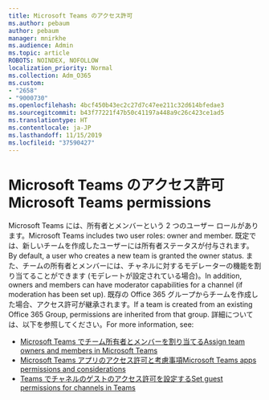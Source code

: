 ```yaml
---
title: Microsoft Teams のアクセス許可
ms.author: pebaum
author: pebaum
manager: mnirkhe
ms.audience: Admin
ms.topic: article
ROBOTS: NOINDEX, NOFOLLOW
localization_priority: Normal
ms.collection: Adm_O365
ms.custom:
- "2658"
- "9000730"
ms.openlocfilehash: 4bcf450b43ec2c27d7c47ee211c32d614bfedae3
ms.sourcegitcommit: b43f77221f47b50c41197a448a9c26c423ce1ad5
ms.translationtype: HT
ms.contentlocale: ja-JP
ms.lasthandoff: 11/15/2019
ms.locfileid: "37590427"
---
```

# <a name="microsoft-teams-permissions"></a><span data-ttu-id="cd2ce-102">Microsoft Teams のアクセス許可</span><span class="sxs-lookup"><span data-stu-id="cd2ce-102">Microsoft Teams permissions</span></span>

<span data-ttu-id="cd2ce-103">Microsoft Teams には、所有者とメンバーという 2 つのユーザー ロールがあります。</span><span class="sxs-lookup"><span data-stu-id="cd2ce-103">Microsoft Teams includes two user roles: owner and member.</span></span> <span data-ttu-id="cd2ce-104">既定では、新しいチームを作成したユーザーには所有者ステータスが付与されます。</span><span class="sxs-lookup"><span data-stu-id="cd2ce-104">By default, a user who creates a new team is granted the owner status.</span></span> <span data-ttu-id="cd2ce-105">また、チームの所有者とメンバーには、チャネルに対するモデレーターの機能を割り当てることができます (モデレートが設定されている場合)。</span><span class="sxs-lookup"><span data-stu-id="cd2ce-105">In addition, owners and members can have moderator capabilities for a channel (if moderation has been set up).</span></span> <span data-ttu-id="cd2ce-106">既存の Office 365 グループからチームを作成した場合、アクセス許可が継承されます。</span><span class="sxs-lookup"><span data-stu-id="cd2ce-106">If a team is created from an existing Office 365 Group, permissions are inherited from that group.</span></span> <span data-ttu-id="cd2ce-107">詳細については、以下を参照してください。</span><span class="sxs-lookup"><span data-stu-id="cd2ce-107">For more information, see:</span></span>

- [<span data-ttu-id="cd2ce-108">Microsoft Teams でチーム所有者とメンバーを割り当てる</span><span class="sxs-lookup"><span data-stu-id="cd2ce-108">Assign team owners and members in Microsoft Teams</span></span>](https://docs.microsoft.com/microsoftteams/assign-roles-permissions)
- [<span data-ttu-id="cd2ce-109">Microsoft Teams アプリのアクセス許可と考慮事項</span><span class="sxs-lookup"><span data-stu-id="cd2ce-109">Microsoft Teams apps permissions and considerations</span></span>](https://docs.microsoft.com/microsoftteams/app-permissions)
- [<span data-ttu-id="cd2ce-110">Teams でチャネルのゲストのアクセス許可を設定する</span><span class="sxs-lookup"><span data-stu-id="cd2ce-110">Set guest permissions for channels in Teams</span></span>](https://support.office.com/article/4756c468-2746-4bfd-a582-736d55fcc169)
